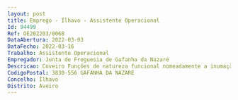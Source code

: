 ```yaml
--- 
layout: post
title: Emprego - Ílhavo - Assistente Operacional
Id: 94499
Ref: OE202203/0068
DataAbertura: 2022-03-03
DataFecho: 2022-03-16
Trabalho: Assistente Operacional
Empregador: Junta de Freguesia de Gafanha da Nazaré
Descricao: Coveiro Funções de natureza funcional nomeadamente a inumação e exumação de cadáveres, limpeza e manutenção dos cemitérios
CodigoPostal: 3830-556 GAFANHA DA NAZARÉ
Concelho: Ílhavo
Distrito: Aveiro
--- 
```

